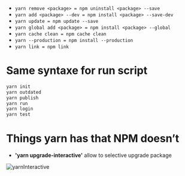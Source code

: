  * `yarn remove <package> = npm uninstall <package> --save`
 * `yarn add <package> --dev = npm install <package> --save-dev`
 * `yarn update = npm update --save`
 * `yarn global add <package> = npm install <package> --global`
 * `yarn cache clean = npm cache clean`
 * `yarn --production = npm install --production`
 * `yarn link = npm link`
 
# Same syntaxe for run script

```bash
yarn init
yarn outdated
yarn publish
yarn run
yarn login
yarn test
```

# Things yarn has that NPM doesn’t

 * **'yarn upgrade-interactive'** allow to selective upgrade package
 
![yarnInteractive](../assets/images/yarn-interactive.png)